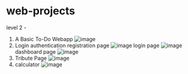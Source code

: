 # web-projects
level 2 -
1. A Basic To-Do Webapp
   ![image](https://github.com/user-attachments/assets/6be496fb-7f41-4dae-9fb6-3c1b0992e9ad)
2. Login authentication
   registration page ![image](https://github.com/user-attachments/assets/20957fc8-4483-4aed-ba5e-80a89dbb4e9b)
   login page ![image](https://github.com/user-attachments/assets/7639f7f4-d2b2-49a7-bb45-899aec8f3aa6)
   dashboard page ![image](https://github.com/user-attachments/assets/e86b0e89-9348-49f3-8c8f-14ed230640b6)
3. Tribute Page
   ![image](https://github.com/user-attachments/assets/c2bebbc3-1bbe-471b-8ecb-92759d98e8ad)
4. calculator
   ![image](https://github.com/user-attachments/assets/7fdba16f-593d-41fc-a597-57bdb06314d7)

